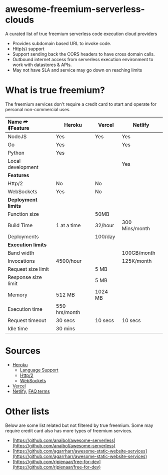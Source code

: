 # awesome-freemium-serverless-clouds
A curated list of true freemium serverless code execution cloud providers
- Provides subdomain based URL to invoke code.
- Http(s) support
- Support sending back the CORS headers to have cross domain calls.
- Outbound internet access from serverless execution environment to work with  datastores & APIs.
- May not have SLA and service may go down on reaching limits

# What is true freemium?
The freemium services don't require a credit card to start and operate for personal non-commercial uses.

| Name ⮫<br/>⮮Feature  | Heroku         |   Vercel   |  Netlify     | 
|:-                     | -              | -          | -            |
| NodeJS                | Yes            | Yes        | Yes          |
| Go                    | Yes            |            | Yes          |
| Python                | Yes            |            |              |
| Local development     |                |            | Yes          |
|                           **Features**                          ||||
| Http/2                | No             | No         |              |
| WebSockets            |      Yes       | No         |              |
|                       **Deployment limits**                     ||||
| Function size         |                | 50MB       |              |
| Build Time            | 1 at a time    | 32/hour    |300 Mins/month|
| Deployments           |                | 100/day    |              |
|                      **Execution limits**                       ||||
| Band width            |                |            |100GB/month   | 
| Invocations           | 4500/hour      |            |125K/month    |          
| Request size limit    |                | 5 MB       |              |
| Response size limit   |                | 5 MB       |              |  
| Memory                | 512 MB         | 1024 MB    |              |
| Execution time        | 550 hrs/month  |            |              |
| Request timeout       | 30 secs        | 10 secs    | 10 secs      |
| Idle time             | 30 mins        |            |              |
# Sources
- [Heroku](https://devcenter.heroku.com/articles/limits)
  - [Language Support](https://devcenter.heroku.com/categories/language-support)
  - [Http/2](https://devcenter.heroku.com/articles/http-routing#http-versions-supported)
  - [WebSockets](https://devcenter.heroku.com/articles/websockets)
- [Vercel](https://vercel.com/docs/platform/limits)
- [Netlify](https://www.netlify.com/pricing/), [FAQ](https://www.netlify.com/pricing/faq/),[terms](https://www.netlify.com/tos/)

# Other lists

Below are some list related but not filtered by true freemium. Some may require credit card also has more types of freemium services.

- [https://github.com/anaibol/awesome-serverless](https://github.com/anaibol/awesome-serverless)
- [https://github.com/agarrharr/awesome-static-website-services](https://github.com/agarrharr/awesome-static-website-services)
- [https://github.com/ripienaar/free-for-dev](https://github.com/ripienaar/free-for-dev)